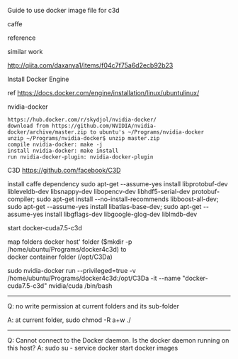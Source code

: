 Guide to use docker image file for c3d

caffe

reference

similar work

  http://qiita.com/daxanya1/items/f04c7f75a6d2ecb92b23
  
Install Docker Engine

  ref https://docs.docker.com/engine/installation/linux/ubuntulinux/
  
nvidia-docker
   
    https://hub.docker.com/r/skydjol/nvidia-docker/
    download from https://github.com/NVIDIA/nvidia-docker/archive/master.zip to ubuntu's ~/Programs/nvidia-docker
    unzip ~/Programs/nvidia-docker$ unzip master.zip
    compile nvidia-docker: make -j
    install nvidia-docker: make install
    run nvidia-docker-plugin: nvidia-docker-plugin 

C3D
https://github.com/facebook/C3D

install caffe dependency
sudo apt-get --assume-yes install libprotobuf-dev libleveldb-dev libsnappy-dev libopencv-dev libhdf5-serial-dev protobuf-compiler; sudo apt-get install --no-install-recommends libboost-all-dev; sudo apt-get --assume-yes install libatlas-base-dev; sudo apt-get --assume-yes install libgflags-dev libgoogle-glog-dev liblmdb-dev

start docker-cuda7.5-c3d

   map folders 
   docker host' folder ($mkdir -p /home/ubuntu/Programs/docker4c3d) 
   to  
   docker container folder (/opt/C3Da)

sudo nvidia-docker run --privileged=true -v /home/ubuntu/Programs/docker4c3d:/opt/C3Da -it --name "docker-cuda7.5-c3d" nvidia/cuda /bin/bash

-----------------
Q: no write permission at current folders and its sub-folder

A: at current folder, sudo chmod -R a+w ./

---------------

Q: Cannot connect to the Docker daemon. Is the docker daemon running on this host?
A:
sudo su -
service docker start
docker images
